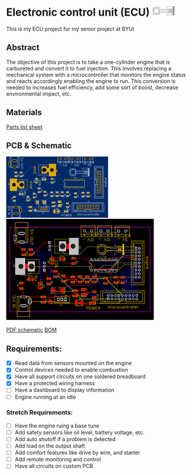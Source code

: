 # Electronic control unit (ECU) ![Image of pistion](Images/piston_sm.png)
This is my ECU project for my senior project at BYUI

## Abstract
The objective of this project is to take a one-cylinder engine that is carbureted and convert it to fuel injection. This involves replacing a mechanical system with a microcontroller that monitors the engine status and reacts accordingly enabling the engine to run. This conversion is needed to increases fuel efficiency, add some sort of boost, decrease environmental impact, etc.

## Materials
[Parts list sheet](parts/sinor%20project.csv)

## PCB & Schematic
![PCB Image](PCB%20%26%20schematic/PCB.PNG) ![PCB Image](PCB%20%26%20schematic/PCB_PCB_2020-06-12_10-47-50_2020-06-15_19-19-58.png)

[PDF schematic](PCB%20%26%20schematic/Schematic_ECUs_2020-06-15_18-41-38.pdf)
[BOM](PCB%20%26%20schematic/BOM_ECUs_2020-06-15_18-41-51.csv)

## Requirements:
 - [x] 	Read data from sensors mounted on the engine
 - [x] 	Control devices needed to enable combustion
 - [x] 	Have all support circuits on one soldered breadboard
 - [x] 	Have a protected wiring harness
 - [ ] 	Have a dashboard to display information
 - [ ] 	Engine running at an idle
### Stretch Requirements:
 - [ ]	Have the engine ruing a base tune 
 - [ ]	Add safety sensors like oil level, battery voltage, etc.
 - [ ]	Add auto shutoff if a problem is detected
 - [ ]	Add load on the output shaft
 - [ ]	Add comfort features like drive by wire, and starter
 - [ ]	Add remote monitoring and control
 - [ ]   Have all circuits on custom PCB

